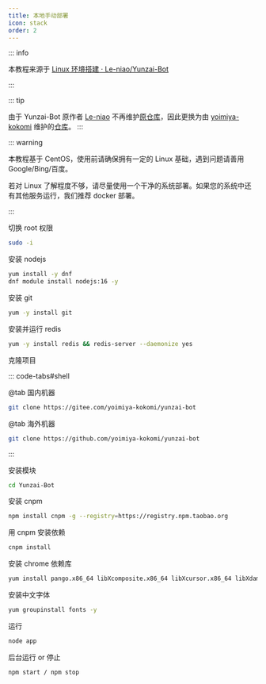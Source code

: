 ```yaml
---
title: 本地手动部署
icon: stack
order: 2
---
```


::: info

本教程来源于 [Linux 环境搭建 · Le-niao/Yunzai-Bot](https://github.com/Le-niao/Yunzai-Bot/issues/3)

:::

::: tip

由于 Yunzai-Bot 原作者 [Le-niao](Le-niao) 不再维护[原仓库](https://github.com/Le-niao/Yunzai-Bot)，因此更换为由 [yoimiya-kokomi](https://github.com/yoimiya-kokomi) 维护的[仓库](https://github.com/yoimiya-kokomi/yunzai-bot)。
:::

::: warning

本教程基于 CentOS，使用前请确保拥有一定的 Linux 基础，遇到问题请善用 Google/Bing/百度。

若对 Linux 了解程度不够，请尽量使用一个干净的系统部署。如果您的系统中还有其他服务运行，我们推荐 docker 部署。

:::

切换 root 权限

```bash
sudo -i
```

安装 nodejs

```bash
yum install -y dnf
dnf module install nodejs:16 -y
```

安装 git

```bash
yum -y install git
```

安装并运行 redis

```bash
yum -y install redis && redis-server --daemonize yes
```

克隆项目

::: code-tabs#shell

@tab 国内机器

```bash
git clone https://gitee.com/yoimiya-kokomi/yunzai-bot

```

@tab 海外机器

```bash
git clone https://github.com/yoimiya-kokomi/yunzai-bot
```

:::

安装模块

```bash
cd Yunzai-Bot
```

安装 cnpm

```bash
npm install cnpm -g --registry=https://registry.npm.taobao.org
```

用 cnpm 安装依赖

```bash
cnpm install
```

安装 chrome 依赖库

```bash
yum install pango.x86_64 libXcomposite.x86_64 libXcursor.x86_64 libXdamage.x86_64 libXext.x86_64 libXi.x86_64 libXtst.x86_64 cups-libs.x86_64 libXScrnSaver.x86_64 libXrandr.x86_64 GConf2.x86_64 alsa-lib.x86_64 atk.x86_64 gtk3.x86_64 -y && yum install libdrm libgbm libxshmfence -y && yum install nss -y && yum update nss -y
```

安装中文字体

```bash
yum groupinstall fonts -y
```

运行

```bash
node app
```

后台运行 or 停止

```bash
npm start / npm stop
```
